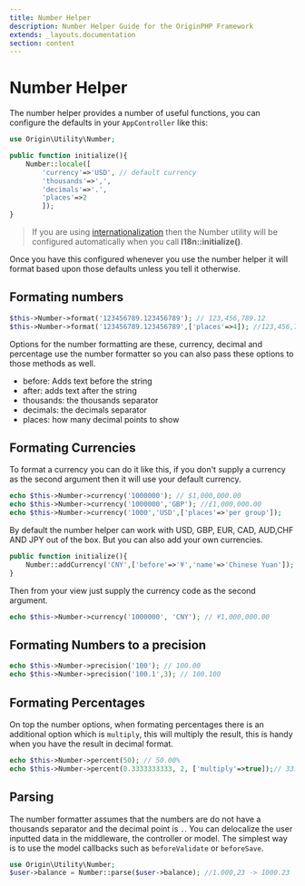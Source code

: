 ```yaml
---
title: Number Helper
description: Number Helper Guide for the OriginPHP Framework
extends: _layouts.documentation
section: content
---
```

# Number Helper

The number helper provides a number of useful functions, you can configure the defaults in your `AppController` like this:

```php
use Origin\Utility\Number;

public function initialize(){
    Number::locale([
        'currency'=>'USD', // default currency
        'thousands'=>',',
        'decimals'=>'.',
        'places'=>2
        ]);
}
```

> If you are using [internationalization](/docs/development/internationalization-i18n) then the Number utility will be configured automatically when you call **I18n::initialize()**.

Once you have this configured whenever you use the number helper it will format based upon those defaults
unless you tell it otherwise.

## Formating numbers

```php
$this->Number->format('123456789.123456789'); // 123,456,789.12
$this->Number->format('123456789.123456789',['places'=>4]); //123,456,789.1235
```

Options for the number formatting are these, currency, decimal and percentage use the number formatter so you can also pass these options to those methods as well.

- before: Adds text before the string
- after: adds text after the string
- thousands: the thousands separator
- decimals: the decimals separator
- places: how many decimal points to show

## Formating Currencies

To format a currency you can do it like this, if you don't supply a currency as the second argument then
it will use your default currency.

```php
echo $this->Number->currency('1000000'); // $1,000,000.00
echo $this->Number->currency('1000000','GBP'); //£1,000,000.00
echo $this->Number->currency('1000','USD',['places'=>'per group']);
```

By default the number helper can work with USD, GBP, EUR, CAD, AUD,CHF AND JPY out of the box. But you can also add your own currencies.

```php
public function initialize(){
    Number::addCurrency('CNY',['before'=>'¥','name'=>'Chinese Yuan']);
}
```

Then from your view just supply the currency code as the second argument.

```php
echo $this->Number->currency('1000000', 'CNY'); // ¥1,000,000.00
```

## Formating Numbers to a precision

```php
echo $this->Number->precision('100'); // 100.00
echo $this->Number->precision('100.1',3); // 100.100
```

## Formating Percentages

On top the number options, when formating percentages there is an additional option which is `multiply`, this will multiply the result, this is handy when you have the result in decimal format.

```php
echo $this->Number->percent(50); // 50.00%
echo $this->Number->percent(0.3333333333, 2, ['multiply'=>true]);// 33.33%
```

## Parsing

The number formatter assumes that the numbers are do not have a thousands separator and the decimal point is
`.`. You can delocalize the user inputted data in the middleware, the controller or model. The simplest way is to use the model callbacks such as `beforeValidate` or `beforeSave`.

```php
use Origin\Utility\Number;
$user->balance = Number::parse($user->balance); //1.000,23 -> 1000.23
```